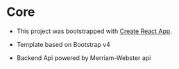 # Core 
- This project was bootstrapped with [Create React App](https://github.com/facebook/create-react-app).

- Template based on Bootstrap v4

- Backend Api powered by Merriam-Webster api
